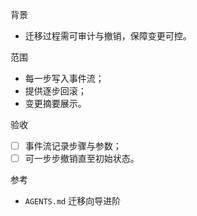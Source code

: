 背景
- 迁移过程需可审计与撤销，保障变更可控。

范围
- 每一步写入事件流；
- 提供逐步回滚；
- 变更摘要展示。

验收
- [ ] 事件流记录步骤与参数；
- [ ] 可一步步撤销直至初始状态。

参考
- `AGENTS.md` 迁移向导进阶

